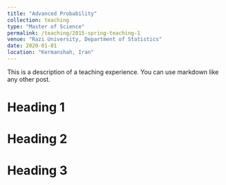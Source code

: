 ```yaml
---
title: "Advanced Probability"
collection: teaching
type: "Master of Science"
permalink: /teaching/2015-spring-teaching-1
venue: "Razi University, Department of Statistics"
date: 2020-01-01
location: "Kermanshah, Iran"
---
```


This is a description of a teaching experience. You can use markdown like any other post.

Heading 1
======

Heading 2
======

Heading 3
======
